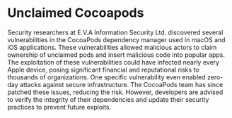 
# Unclaimed Cocoapods

Security researchers at E.V.A Information Security Ltd. discovered several vulnerabilities in the CocoaPods dependency manager used in macOS and iOS applications. These vulnerabilities allowed malicious actors to claim ownership of unclaimed pods and insert malicious code into popular apps. The exploitation of these vulnerabilities could have infected nearly every Apple device, posing significant financial and reputational risks to thousands of organizations. One specific vulnerability even enabled zero-day attacks against secure infrastructure. The CocoaPods team has since patched these issues, reducing the risk. However, developers are advised to verify the integrity of their dependencies and update their security practices to prevent future exploits.
